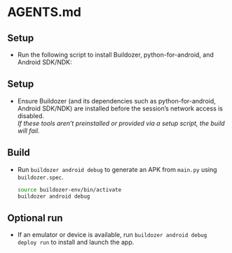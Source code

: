 # AGENTS.md
## Setup

- Run the following script to install Buildozer, python-for-android, and Android SDK/NDK:


## Setup
- Ensure Buildozer (and its dependencies such as python-for-android, Android SDK/NDK) are installed before the session’s network access is disabled.  
  *If these tools aren’t preinstalled or provided via a setup script, the build will fail.*

## Build
- Run `buildozer android debug` to generate an APK from `main.py` using `buildozer.spec`.
  ```sh
  source buildozer-env/bin/activate
  buildozer android debug
  ```
  
## Optional run
- If an emulator or device is available, run `buildozer android debug deploy run` to install and launch the app.